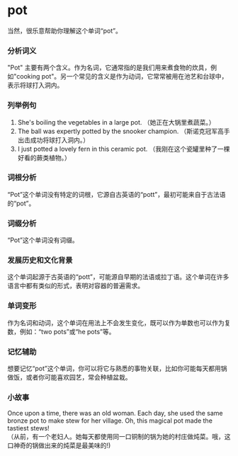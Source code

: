 # pot

当然，很乐意帮助你理解这个单词“pot”。

  

### 分析词义

  

"Pot" 主要有两个含义。作为名词，它通常指的是我们用来煮食物的炊具，例如"cooking pot"。另一个常见的含义是作为动词，它常常被用在池艺和台球中，表示将球打入洞内。

  

### 列举例句

  

1.  She's boiling the vegetables in a large pot. （她正在大锅里煮蔬菜。）
2.  The ball was expertly potted by the snooker champion. （斯诺克冠军高手出击成功将球打入洞内。）
3.  I just potted a lovely fern in this ceramic pot. （我刚在这个瓷罐里种了一棵好看的蕨类植物。）

  

### 词根分析

  

“Pot”这个单词没有特定的词根，它源自古英语的“pott”，最初可能来自于古法语的“pot”。

  

### 词缀分析

  

“Pot”这个单词没有词缀。

  

### 发展历史和文化背景

  

这个单词起源于古英语的“pott”，可能源自早期的法语或拉丁语。这个单词在许多语言中都有类似的形式，表明对容器的普遍需求。

  

### 单词变形

  

作为名词和动词，这个单词在用法上不会发生变化，既可以作为单数也可以作为复数，例如：“two pots”或“he pots”等。

  

### 记忆辅助

  

想要记忆“pot”这个单词，你可以将它与熟悉的事物关联，比如你可能每天都用锅做饭，或者你可能喜欢园艺，常会种植盆栽。

  

### 小故事

  

Once upon a time, there was an old woman. Each day, she used the same bronze pot to make stew for her village. Oh, this magical pot made the tastiest stews!  
（从前，有一个老妇人。她每天都使用同一口铜制的锅为她的村庄做炖菜。哦，这口神奇的锅做出来的炖菜是最美味的!)
